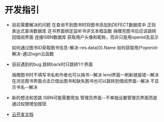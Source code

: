 # 开发指引
* 目前需要解决的问题
  在查询不到图书时将图书添加到DEFECT数据库中
  正则表达式查询数据库
  还书界面绑定监听书评文本框函数
  捐赠完图书后应该跳转回借阅界面
  连接ISBN数据库
  获取用户头像和昵称，而非只是用openid去显示

  如何通过图书ID获取图书信息-解决-res.data[0].Name
  如何获取用户openid-解决-通过login云函数
  
* 目前遇到的bug
  跳转back时只跳转1个界面
  
  捐赠图书时不填写书名和作者也可以捐书--解决
  lend界面一刷新就报错--解决
  在浏览图书界面点击已借出图书和缺失图书也可以跳转到借阅界面--解决
  不显示书名--解决

* 新的想法和思路
  ISBN可能需要爬虫
  管理员界面--不单独设置管理员界面而是通过权限增加按钮

- [云开发文档](https://developers.weixin.qq.com/miniprogram/dev/wxcloud/basis/getting-started.html)


